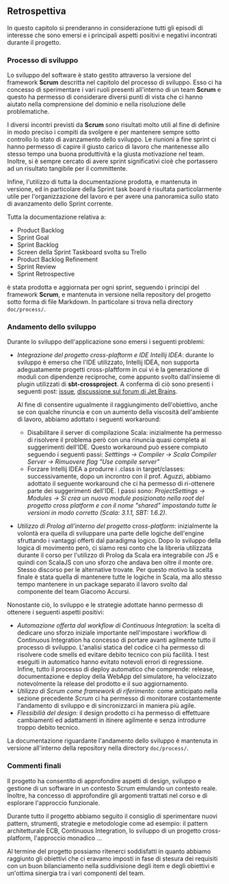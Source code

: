 ## Retrospettiva

In questo capitolo si prenderanno in considerazione tutti gli episodi di interesse che sono emersi e i principali aspetti positivi e negativi incontrati durante il progetto.

### Processo di sviluppo

Lo sviluppo del software è stato gestito attraverso la versione del framework **Scrum** descritta nel capitolo del processo di sviluppo. Esso ci ha concesso di sperimentare i vari ruoli presenti all'interno di un team **Scrum** e questo ha permesso di considerare diversi punti di vista che ci hanno aiutato nella comprensione del dominio e nella risoluzione delle problematiche.

I diversi incontri previsti da **Scrum** sono risultati molto utili al fine di definire in modo preciso i compiti da svolgere e per mantenere sempre sotto controllo lo stato di avanzamento dello sviluppo. Le riunioni a fine sprint ci hanno permesso di capire il giusto carico di lavoro che mantenesse allo stesso tempo una buona produttività e la giusta motivazione nel team. Inoltre, si è sempre cercato di avere sprint significativi cioè che portassero ad un risultato tangibile per il committente.

Infine, l'utilizzo di tutta la documentazione prodotta, e mantenuta in versione, ed in particolare della Sprint task board è risultata particolarmente utile per l'organizzazione del lavoro e per avere una panoramica sullo stato di avanzamento dello Sprint corrente.

Tutta la documentazione relativa a:

- Product Backlog
- Sprint Goal
- Sprint Backlog
- Screen della Sprint Taskboard svolta su Trello
- Product Backlog Refinement
- Sprint Review
- Sprint Retrospective

è stata prodotta e aggiornata per ogni sprint, seguendo i principi del framework **Scrum**, e mantenuta in versione nella repository del progetto sotto forma di file Markdown. In particolare si trova nella directory `doc/process/`.

### Andamento dello sviluppo

Durante lo sviluppo dell'applicazione sono emersi i seguenti problemi:

- *Integrazione del progetto cross-plaftorm e IDE Intellij IDEA*: durante lo sviluppo è emerso che l'IDE utilizzato, Intellij IDEA, non supporta adeguatamente progetti cross-plaftform in cui vi è la generazione di moduli con dipendenze reciproche, come appunto svolto dall'insieme di plugin utilizzati di **sbt-crossproject**. A conferma di ciò sono presenti i seguenti post: [issue](https://youtrack.jetbrains.com/issue/SCL-18334/sbt-crossproject-shared-sources-do-not-see-jvm-js-sources?_gl=1*15jal5d*_ga*MzYyMTY0MjY3LjE2NTgyOTk3MjU.*_ga_9J976DJZ68*MTY1OTA4OTg0NS40LjEuMTY1OTA5MDY2Ni42MA..&_ga=2.79344852.1915785814.1659015060-362164267.1658299725), [discussione sul forum di Jet Brains](https://intellij-support.jetbrains.com/hc/en-us/community/posts/206633785-scala-js-IDEA-does-not-find-individual-JS-and-JVM-implementations-of-an-object-sbt-compile-sbt-test-works-fine).

  Al fine di consentire ugualmente il raggiungimento dell'obiettivo, anche se con qualche rinuncia e con un aumento della viscosità dell'ambiente di lavoro, abbiamo adottato i seguenti workaround:

  - Disabilitare il server di compilazione Scala: inizialmente ha permesso di risolvere il problema però con una rinuncia quasi completa ai suggerimenti dell'IDE. Questo workaround può essere compiuto seguendo i seguenti passi: *Setttings -> Compiler -> Scala Compiler Server -> Rimuovere flag "Use compile server"*
  - Forzare Intellij IDEA a produrre i .class in target/classes: successivamente, dopo un incrontro con il prof. Aguzzi, abbiamo adottato il seguente workaround che ci ha permesso di ri-ottenere parte dei suggerimenti dell'IDE. I passi sono: *ProjectSettings -> Modules -> Si crea un nuovo module posizionato nella root del progetto cross platform e con il nome "shared" impostando tutte le versioni in modo corretto (Scala: 3.1.1, SBT: 1.6.2)*.

- *Utilizzo di Prolog all'interno del progetto cross-platform*: inizialmente la volontà era quella di sviluppare una parte delle logiche dell'engine sfruttando i vantaggi offerti dal paradigma logico. Dopo lo sviluppo della logica di movimento però, ci siamo resi conto che la libreria utilizzata durante il corso per l'utilizzo di Prolog da Scala era integrabile con JS e quindi con ScalaJS con uno sforzo che andava ben oltre il monte ore. Stesso discorso per le alternative trovate. Per questo motivo la scelta finale è stata quella di mantenere tutte le logiche in Scala, ma allo stesso tempo mantenere in un package separato il lavoro svolto dal componente del team Giacomo Accursi.

Nonostante ciò, lo sviluppo e le strategie adottate hanno permesso di ottenere i seguenti aspetti positivi:

- *Automazione offerta dal workflow di Continuous Integration*: la scelta di dedicare uno sforzo iniziale importante nell'impostare i workflow di Continuous Integration ha concesso di portare avanti agilmente tutto il processo di sviluppo. L'analisi statica del codice ci ha permesso di risolvere code smells ed evitare debito tecnico con più facilità. I test eseguiti in automatico hanno evitato notevoli errori di regressione. Infine, tutto il processo di deploy automatico che comprende: release, documentazione e deploy della WebApp del simulatore, ha velocizzato notevolmente la release del prodotto e il suo aggiornamento.
- *Utilizzo di Scrum come framework di riferimento*: come anticipato nella sezione precedente *Scrum* ci ha permesso di monitorare costantemente l'andamento di sviluppo e di sincronizzarci in maniera più agile.
- *Flessibilià del design*: il design prodotto ci ha permesso di effettuare cambiamenti ed adattamenti in itinere agilmente e senza introdurre troppo debito tecnico.

La documentazione riguardante l'andamento dello sviluppo è mantenuta in versione all'interno della repository nella directory `doc/process/`.

### Commenti finali

Il progetto ha consentito di approfondire aspetti di design, sviluppo e gestione di un software in un contesto Scrum emulando un contesto reale.
Inoltre, ha concesso di approfondire gli argomenti trattati nel corso e di esplorare l'approccio funzionale. 

Durante tutto il progetto abbiamo seguito il consiglio di sperimentare nuovi pattern, strumenti, strategie e metodologie come ad esempio: il pattern architetturale ECB, Continuous Integration, lo sviluppo di un progetto cross-platform, l'approccio monadico ...

Al termine del progetto possiamo ritenerci soddisfatti in quanto abbiamo raggiunto gli obiettivi che ci eravamo imposti in fase di stesura dei requisiti con un buon bilanciamento nella suddivisione degli item e degli obiettivi e un'ottima sinergia tra i vari componenti del team.

<div style="page-break-after: always;"></div>
